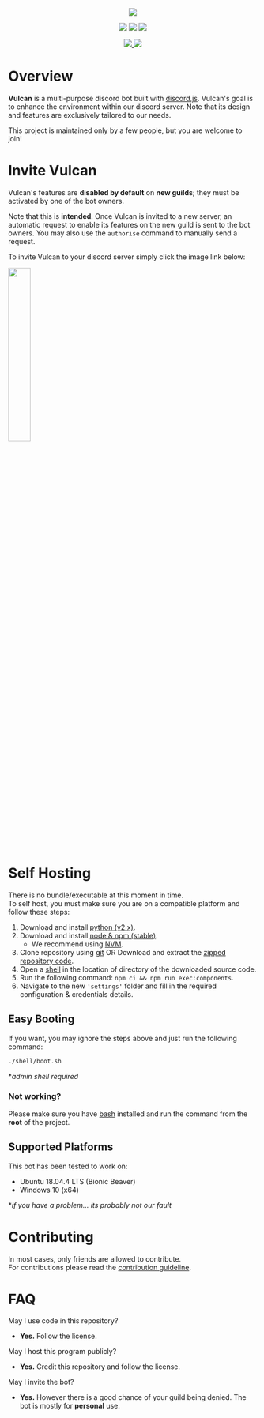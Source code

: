 <div align="center">
    <d>
        <a href="" title="Vulcan" target="_blank">
            <img src="./.github/resources/banner.png">
        </a>
    </p>
    <p>
    <a href="https://travis-ci.org/GitPaulo/Vulcan" title="Build Status"><img src="https://travis-ci.org/GitPaulo/Vulcan.svg?branch=master"></a>
    <a href="https://github.com/prettier/prettier" title="Code Style"><img src="https://img.shields.io/badge/code_style-prettier-ff69b4.svg?style=flat-square"></a>
    <a href="https://www.codacy.com/app/GitPaulo/Vulcan?utm_source=github.com&amp;utm_medium=referral&amp;utm_content=GitPaulo/Vulcan&amp;utm_campaign=Badge_Grade" title="Code Quality"><img src="https://api.codacy.com/project/badge/Grade/f7e68b17b25b4f43b2bfd74756e488fb"/></a>
    </p>
    <p>
    <a href="https://forthebadge.com/">
    <img src="https://forthebadge.com/images/badges/contains-cat-gifs.svg">
    <img src="https://forthebadge.com/images/badges/built-with-love.svg">
    </a>
    </p>
</div>

# Overview

**Vulcan** is a multi-purpose discord bot built with [discord.js](https://github.com/discordjs/discord.js). Vulcan's goal is to enhance the environment within our discord server. Note that its design and features are exclusively tailored to our needs.

This project is maintained only by a few people, but you are welcome to join!

# Invite Vulcan

Vulcan's features are **disabled by default** on **new guilds**; they must be activated by one of the bot owners.

Note that this is **intended**. Once Vulcan is invited to a new server, an automatic request to enable its features on the new guild is sent to the bot owners. You may also use the `authorise` command to manually send a request.

To invite Vulcan to your discord server simply click the image link below:

<a href="https://discordapp.com/oauth2/authorize?client_id=604662534410207233&scope=bot&permissions=1341644225" title="Vulcan-invite" target="_blank">
    <img src="./.github/resources/join.png" width="30%" height="30%">
</a>

# Self Hosting

There is no bundle/executable at this moment in time. \
To self host, you must make sure you are on a compatible platform and follow these steps:

1. Download and install [python (v2.x)](https://www.python.org/downloads/).
2. Download and install [node & npm (stable)](https://nodejs.org/en/download/).
   - We recommend using [NVM](https://stackabuse.com/using-nvm-to-install-node/).
3. Clone repository using [git](https://git-scm.com/) OR Download and extract the [zipped repository code](https://github.com/Vulcan-Group/Vulcan.git).
4. Open a [shell](https://git-scm.com/downloads) in the location of directory of the downloaded source code.
5. Run the following command: `npm ci && npm run exec:components`.
6. Navigate to the new `'settings'` folder and fill in the required configuration & credentials details.

## Easy Booting

If you want, you may ignore the steps above and just run the following command:

```sh
./shell/boot.sh
```

\*_admin shell required_

### Not working?

Please make sure you have [bash](https://www.gnu.org/software/bash/) installed and run the command from the **root** of the project.

## Supported Platforms

This bot has been tested to work on:

- Ubuntu 18.04.4 LTS (Bionic Beaver)
- Windows 10 (x64)

\*_if you have a problem... its probably not our fault_

# Contributing

In most cases, only friends are allowed to contribute. \
For contributions please read the [contribution guideline](./.github/CONTRIBUTING.md).

# FAQ

May I use code in this repository?

- **Yes.** Follow the license.

May I host this program publicly?

- **Yes.** Credit this repository and follow the license.

May I invite the bot?

- **Yes.** However there is a good chance of your guild being denied. The bot is mostly for **personal** use.
